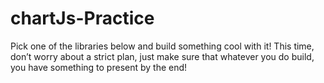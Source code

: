 # chartJs-Practice
Pick one of the libraries below and build something cool with it! This time, don’t worry about a strict plan, just make sure that whatever you do build, you have something to present by the end!
